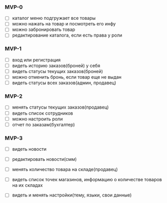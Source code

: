 ### MVP-0  
- [ ] каталог меню подгружает все товары  
- [ ] можно нажать на товар и посмотреть его инфу  
- [ ] можно забронировать товар  
- [ ] редактирование каталога, если есть права у роли  

### MVP-1  
- [ ] вход или регистрация  
- [ ] видеть историю заказов(броней) у себя  
- [ ] видеть статусы текущих заказов(броней)  
- [ ] можно отменить бронь, если товар еще не выдан  
- [ ] видеть статусы всех заказов(админ, продавец)  

### MVP-2  
- [ ] менять статусы текущих заказов(продавец)  
- [ ] видеть список сотрудников  
- [ ] можно настроить роли  
- [ ] отчет по заказам(бухгалтер)  

### MVP-3  
- [ ] видеть новости  
- [ ] редактировать новости(смм)  
- [ ] менять количество товара на складе(продавец)  
- [ ] видеть список точек магазинов, информацию о количестве товаров на их складах  
- [ ] видеть и менять настройки(тему, языки, свои данные)  


